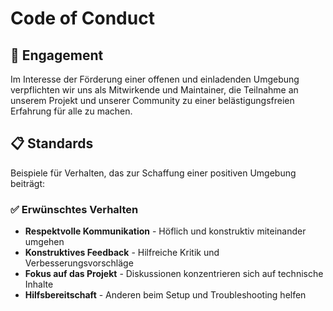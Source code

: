 # Code of Conduct

## 🌟 Engagement

Im Interesse der Förderung einer offenen und einladenden Umgebung verpflichten wir uns als Mitwirkende und Maintainer, die Teilnahme an unserem Projekt und unserer Community zu einer belästigungsfreien Erfahrung für alle zu machen.

## 📋 Standards

Beispiele für Verhalten, das zur Schaffung einer positiven Umgebung beiträgt:

### ✅ Erwünschtes Verhalten
- **Respektvolle Kommunikation** - Höflich und konstruktiv miteinander umgehen
- **Konstruktives Feedback** - Hilfreiche Kritik und Verbesserungsvorschläge
- **Fokus auf das Projekt** - Diskussionen konzentrieren sich auf technische Inhalte
- **Hilfsbereitschaft** - Anderen beim Setup und Troubleshooting helfen
